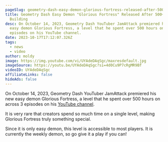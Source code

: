 ```yaml
---
pageSlug: geometry-dash-easy-demon-glorious-fortress-released-after-500-hours-of-building
title: Geometry Dash Easy Demon "Glorious Fortress" Released After 500+ Hours Of
  Building
desc: On October 14, 2023, Geometry Dash YouTuber JamAttack premiered his new
  easy demon Glorious Fortress, a level that he spent over 500 hours on across 3
  episodes on his YouTube channel.
date: 2023-10-17T17:12:07.326Z
tags:
  - news
  - video
author: moldy
image: https://img.youtube.com/vi/UYAdeDAqSgc/maxresdefault.jpg
imageSource: https://youtu.be/UYAdeDAqSgc?si=4d0Cu9P7cRgMR9Bf
videoID: UYAdeDAqSgc
affiliateLinks: false
hideAds: false
---
```

On October 14, 2023, Geometry Dash YouTuber JamAttack premiered his new easy demon Glorious Fortress, a level that he spent over 500 hours on across 3 episodes on his [YouTube channel](https://www.youtube.com/@JamAttack).

It is very rare that creators spend so much time on a single level, making Glorious Fortress truly something special.

Since it is only easy demon, this level is accessible to most players. It is currently the weekly demon, so go give it a play if you can!